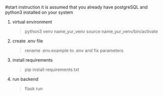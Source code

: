 #start instruction
it is assumed that you already have postgreSQL  and python3 installed on your system




1. virtual environment
    > python3 venv name_yur_venv
    > source  name_yur_venv/bin/activate
2. create .env file 
    >rename .env.example to .env and fix parameters
3. install requirements
    > pip install requirements.txt 
4. run backend 
    > flask run
    
